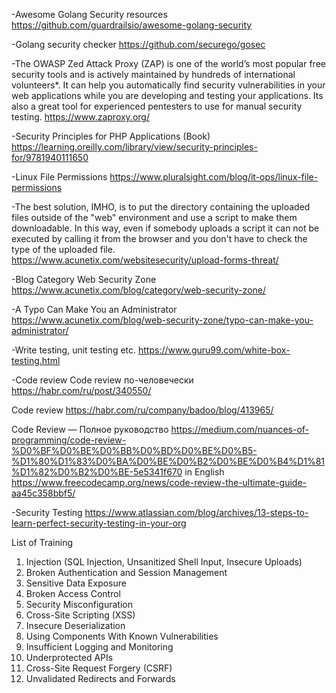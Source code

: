 -Awesome Golang Security resources
https://github.com/guardrailsio/awesome-golang-security

-Golang security checker 
https://github.com/securego/gosec

-The OWASP Zed Attack Proxy (ZAP) is one of the world’s most popular 
free security tools and is actively maintained by hundreds of international volunteers*. 
It can help you automatically find security vulnerabilities in your
web applications while you are developing and testing your applications. 
Its also a great tool for experienced pentesters to use for manual security testing. 
https://www.zaproxy.org/

-Security Principles for PHP Applications (Book)
https://learning.oreilly.com/library/view/security-principles-for/9781940111650

-Linux File Permissions
https://www.pluralsight.com/blog/it-ops/linux-file-permissions

-The best solution, IMHO, is to put the directory containing the uploaded 
files outside of the "web" environment and use a script to make them downloadable. 
In this way, even if somebody uploads a script it can not be executed 
by calling it from the browser and you don't have to check the type of the uploaded file.
https://www.acunetix.com/websitesecurity/upload-forms-threat/

-Blog Category Web Security Zone
https://www.acunetix.com/blog/category/web-security-zone/

-A Typo Can Make You an Administrator
https://www.acunetix.com/blog/web-security-zone/typo-can-make-you-administrator/

-Write testing, unit testing etc.
https://www.guru99.com/white-box-testing.html

-Code review
Code review по-человечески https://habr.com/ru/post/340550/

Code review https://habr.com/ru/company/badoo/blog/413965/

Code Review — Полное руководство https://medium.com/nuances-of-programming/code-review-%D0%BF%D0%BE%D0%BB%D0%BD%D0%BE%D0%B5-%D1%80%D1%83%D0%BA%D0%BE%D0%B2%D0%BE%D0%B4%D1%81%D1%82%D0%B2%D0%BE-5e5341f670
in English
https://www.freecodecamp.org/news/code-review-the-ultimate-guide-aa45c358bbf5/

-Security Testing
https://www.atlassian.com/blog/archives/13-steps-to-learn-perfect-security-testing-in-your-org

List of Training

1. Injection (SQL Injection,  Unsanitized Shell Input, Insecure Uploads)
2. Broken Authentication and Session Management
3. Sensitive Data Exposure
4. Broken Access Control
5. Security Misconfiguration
6. Cross-Site Scripting (XSS)
7. Insecure Deserialization
8. Using Components With Known Vulnerabilities
9. Insufficient Logging and Monitoring
10. Underprotected APIs
11. Cross-Site Request Forgery (CSRF)
12. Unvalidated Redirects and Forwards
